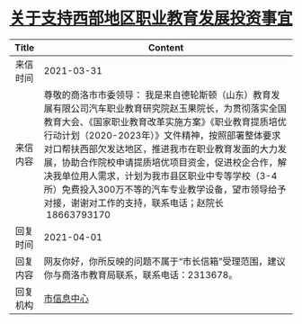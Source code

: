 # <a href="http://www.shangluo.gov.cn/zmhd/ldxxxx.jsp?urltype=leadermail.LeaderMailContentUrl&wbtreeid=1112&leadermailid=7082">关于支持西部地区职业教育发展投资事宜</a>
| Title |                                                                                                                             Content                                                                                                                             |
|:-----:|-----------------------------------------------------------------------------------------------------------------------------------------------------------------------------------------------------------------------------------------------------------------|
| 来信时间  | 2021-03-31                                                                                                                                                                                                                                                      |
| 来信内容  | 尊敬的商洛市市委领导： 我是来自德轮斯顿（山东）教育发展有限公司汽车职业教育研究院赵玉果院长，为贯彻落实全国教育大会、《国家职业教育改革实施方案》《职业教育提质培优行动计划（2020-2023年）》文件精神，按照部署整体要求对口帮扶西部欠发达地区，推进我市在职业教育发面的大力发展，协助合作院校申请提质培优项目资金，促进校企合作，解决我单位用人需求，计划为我市县区职业中专等学校（3-4所）免费投入300万不等的汽车专业教学设备，望市领导给予对接，谢谢对工作的支持，联系电话；赵院长   18663793170 |
| 回复时间  | 2021-04-01                                                                                                                                                                                                                                                      |
| 回复内容  | 网友你好，你所反映的问题不属于“市长信箱”受理范围，建议你与商洛市教育局联系，联系电话：2313678。                                                                                                                                                                                                            |
| 回复机构  | <a href="../../category/agencies/市信息中心.md">市信息中心</a>                                                                                                                                                                                                            |
